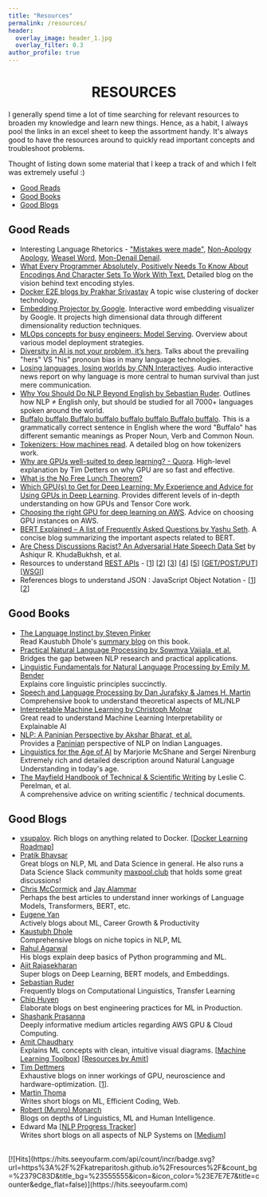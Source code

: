 ```yaml
---
title: "Resources"
permalink: /resources/
header:
  overlay_image: header_1.jpg
  overlay_filter: 0.3
author_profile: true
---
```

# <center>RESOURCES</center>

I generally spend time a lot of time searching for relevant resources to broaden my knowledge and learn new things. Hence, as a habit, I always pool the links in an excel sheet to keep the assortment handy. It's always good to have the resources around to quickly read important concepts and troubleshoot problems.  

Thought of listing down some material that I keep a track of and which I felt was extremely useful :)

- [Good Reads](#good-reads)
- [Good Books](#good-books)
- [Good Blogs](#good-blogs)

## Good Reads

- Interesting Language Rhetorics - ["Mistakes were made"](https://en.wikipedia.org/wiki/Mistakes_were_made), [Non-Apology Apology](https://en.wikipedia.org/wiki/Non-apology_apology), [Weasel Word](https://en.wikipedia.org/wiki/Weasel_word), [Mon-Denail Denail](https://en.wikipedia.org/wiki/Non-denial_denial).  
- [What Every Programmer Absolutely, Positively Needs To Know About Encodings And Character Sets To Work With Text.](https://kunststube.net/encoding/) Detailed blog on the vision behind text encoding styles.  
- [Docker E2E blogs by Prakhar Srivastav](https://docker-curriculum.com/) A topic wise clustering of docker technology.    
- [Embedding Projector by Google](https://projector.tensorflow.org/). Interactive word embedding visualizer by Google. It projects high dimensional data through different dimensionality reduction techniques.  
- [MLOps concepts for busy engineers: Model Serving](https://spell.ml/blog/mlops-concepts-model-serving-X385lREAACcAAGzS). Overview about various model deployment strategies.
- [Diversity in AI is not your problem, it’s hers](https://medium.com/@robert.munro/bias-in-ai-3ea569f79d6a). Talks about the prevailing "hers" VS "his" pronoun bias in many language technologies.    
- [Losing languages, losing worlds by CNN Interactives](https://edition.cnn.com/interactive/2021/04/us/losing-languages/). Audio interactive news report on why language is more central to human survival than just mere communication.  
- [Why You Should Do NLP Beyond English by Sebastian Ruder](https://ruder.io/nlp-beyond-english/). Outlines how NLP ≠ English only, but should be studied for all 7000+ languages spoken around the world.
- [Buffalo buffalo Buffalo buffalo buffalo buffalo Buffalo buffalo](https://en.wikipedia.org/wiki/Buffalo_buffalo_Buffalo_buffalo_buffalo_buffalo_Buffalo_buffalo). This is a grammatically correct sentence in English where the word "Buffalo" has different semantic meanings as Proper Noun, Verb and Common Noun.
- [Tokenizers: How machines read](https://blog.floydhub.com/tokenization-nlp/). A detailed blog on how tokenizers work.
- [Why are GPUs well-suited to deep learning? - Quora](https://www.quora.com/Why-are-GPUs-well-suited-to-deep-learning/answer/Tim-Dettmers-1). High-level explanation by Tim Detters on why GPU are so fast and effective.     
- [What is the No Free Lunch Theorem?](https://analyticsindiamag.com/what-are-the-no-free-lunch-theorems-in-data-science/)
- [Which GPU(s) to Get for Deep Learning: My Experience and Advice for Using GPUs in Deep Learning](http://timdettmers.com/2020/09/07/which-gpu-for-deep-learning/). Provides different levels of in-depth understanding on how GPUs and Tensor Core work.
- [Choosing the right GPU for deep learning on AWS](https://towardsdatascience.com/choosing-the-right-gpu-for-deep-learning-on-aws-d69c157d8c86). Advice on choosing GPU instances on AWS.
- [BERT Explained – A list of Frequently Asked Questions by Yashu Seth](https://yashuseth.blog/2019/06/12/bert-explained-faqs-understand-bert-working/). A concise blog summarizing the important aspects related to BERT.   
- [Are Chess Discussions Racist? An Adversarial Hate Speech Data Set](https://arxiv.org/pdf/2011.10280.pdf) by Ashiqur R. KhudaBukhsh, et al.  
- Resources to understand [REST APIs](https://restfulapi.net/) - [[1](http://blog.luisrei.com/articles/rest.html)] [[2](http://blog.luisrei.com/articles/flaskrest.html)] [[3](https://steveklabnik.com/writing/nobody-understands-rest-or-http)] [[4](https://www.ics.uci.edu/~fielding/pubs/dissertation/rest_arch_style.htm)] [[5](https://martin-thoma.com/rest/)] [[GET/POST/PUT](https://stackoverflow.com/a/26717908/10248043)] [[WSGI](https://stackoverflow.com/a/56267526/10248043)]  
- References blogs to understand JSON : JavaScript Object Notation - [[1](https://restfulapi.net/introduction-to-json/)] [[2](http://json-schema.org/understanding-json-schema/index.html#)]

## Good Books

- [The Language Instinct by Steven Pinker](https://en.wikipedia.org/wiki/The_Language_Instinct)<br>
  Read Kaustubh Dhole's [summary blog](https://kaustubhdhole.wordpress.com/2020/11/10/discussing-the-language-instinct-nlp-researcher/) on this book.
- [Practical Natural Language Processing by Sowmya Vajjala, et al.](https://www.oreilly.com/library/view/practical-natural-language/9781492054047/)<br>
  Bridges the gap between NLP research and practical applications.
- [Linguistic Fundamentals for Natural Language Processing by Emily M. Bender](https://www.morganclaypool.com/doi/abs/10.2200/S00493ED1V01Y201303HLT020)<br>
  Explains core linguistic principles succinctly.
- [Speech and Language Processing by Dan Jurafsky & James H. Martin](https://web.stanford.edu/~jurafsky/slp3/)<br>
  Comprehensive book to understand theoretical aspects of ML/NLP
- [Interpretable Machine Learning by Christoph Molnar](https://christophm.github.io/interpretable-ml-book/)<br>
  Great read to understand Machine Learning Interpretability or Explainable AI
- [NLP: A Paninian Perspective by Akshar Bharat, et al.](https://cdn.iiit.ac.in/cdn/ltrc.iiit.ac.in/downloads/nlpbook/nlp-panini.pdf)<br>
  Provides a [Paninian](https://en.wikipedia.org/wiki/P%C4%81%E1%B9%87ini) perspective of NLP on Indian Languages.  
- [Linguistics for the Age of AI](https://direct.mit.edu/books/book/5042/Linguistics-for-the-Age-of-AI) by Marjorie McShane and Sergei Nirenburg    
  Extremely rich and detailed description around Natural Language Understanding in today's age.  
- [The Mayfield Handbook of Technical & Scientific Writing](http://www.mit.edu/course/21/21.guide/toc.htm) by Leslie C. Perelman, et al.  
  A comprehensive advice on writing scientific / technical documents.

## Good Blogs

- [vsupalov](https://vsupalov.com/docker/). Rich blogs on anything related to Docker. [[Docker Learning Roadmap](https://vsupalov.com/docker-learning-roadmap/)]
- [Pratik Bhavsar](https://www.pratik.ai/)  
  Great blogs on NLP, ML and Data Science in general. He also runs a Data Science Slack community [maxpool.club](http://maxpool.club/) that holds some great discussions!
- [Chris McCormick](http://mccormickml.com/tutorials/) and [Jay Alammar](http://jalammar.github.io/)  
  Perhaps the best articles to understand inner workings of Language Models, Transformers, BERT, etc.
- [Eugene Yan](https://eugeneyan.com/writing/)  
  Actively blogs about ML, Career Growth & Productivity 
- [Kaustubh Dhole](https://kaustubhdhole.wordpress.com/)  
  Comprehensive blogs on niche topics in NLP, ML
- [Rahul Agarwal](https://mlwhiz.com/blog/)  
  His blogs explain deep basics of Python programming and ML.
- [Ajit Rajasekharan](https://ajitrajasekharan.medium.com/)  
  Super blogs on Deep Learning, BERT models, and Embeddings.
- [Sebastian Ruder](https://ruder.io/)  
  Frequently blogs on Computational Linguistics, Transfer Learning
- [Chip Huyen](https://huyenchip.com/)    
  Elaborate blogs on best engineering practices for ML in Production.
- [Shashank Prasanna](https://medium.com/@shashankprasanna)  
  Deeply informative medium articles regarding AWS GPU & Cloud Computing.
- [Amit Chaudhary](https://amitness.com/)  
  Explains ML concepts with clean, intuitive visual diagrams. [[Machine Learning Toolbox](https://amitness.com/toolbox/)] [[Resources by Amit](https://github.com/amitness/learning)]  
- [Tim Dettmers](https://timdettmers.com/)  
  Exhaustive blogs on inner workings of GPU, neuroscience and hardware-optimization. [[1](http://timdettmers.com/2020/09/07/which-gpu-for-deep-learning/)].  
- [Martin Thoma](https://martin-thoma.com/categories.html)   
  Writes short blogs on ML, Efficient Coding, Web.  
- [Robert (Munro) Monarch](https://medium.com/@robert.munro)  
  Blogs on depths of Linguistics, ML and Human Intelligence.  
- Edward Ma [[NLP Progress Tracker](https://github.com/makcedward/nlp)]  
  Writes short blogs on all aspects of NLP Systems on [[Medium](https://medium.com/@makcedward)]  

<br>
[![Hits](https://hits.seeyoufarm.com/api/count/incr/badge.svg?url=https%3A%2F%2Fkatreparitosh.github.io%2Fresources%2F&count_bg=%2379C83D&title_bg=%23555555&icon=&icon_color=%23E7E7E7&title=counter&edge_flat=false)](https://hits.seeyoufarm.com)
